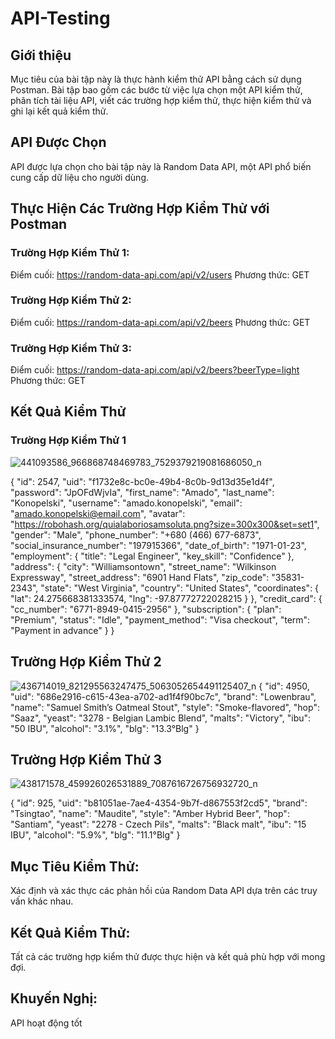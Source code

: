 # API-Testing
## Giới thiệu
Mục tiêu của bài tập này là thực hành kiểm thử API bằng cách sử dụng Postman. Bài tập bao gồm các bước từ việc lựa chọn một API kiểm thử, phân tích tài liệu API, viết các trường hợp kiểm thử, thực hiện kiểm thử và ghi lại kết quả kiểm thử.
## API Được Chọn
API được lựa chọn cho bài tập này là Random Data API, một API phổ biến cung cấp dữ liệu cho người dùng.

## Thực Hiện Các Trường Hợp Kiểm Thử với Postman
### Trường Hợp Kiểm Thử 1:
Điểm cuối: https://random-data-api.com/api/v2/users
Phương thức: GET
### Trường Hợp Kiểm Thử 2:
Điểm cuối: https://random-data-api.com/api/v2/beers
Phương thức: GET
### Trường Hợp Kiểm Thử 3:
Điểm cuối: https://random-data-api.com/api/v2/beers?beerType=light
Phương thức: GET
## Kết Quả Kiểm Thử
### Trường Hợp Kiểm Thử 1
![441093586_966868748469783_7529379219081686050_n](https://github.com/thangthanhthien/API-Testing/assets/170683134/c2b2c220-e2b5-4a5f-b6f2-0dafec086b12)

{ "id": 2547, "uid": "f1732e8c-bc0e-49b4-8c0b-9d13d35e1d4f", "password": "JpOFdWjvIa", "first_name": "Amado", "last_name": "Konopelski", "username": "amado.konopelski", "email": "amado.konopelski@email.com", "avatar": "https://robohash.org/quialaboriosamsoluta.png?size=300x300&set=set1", "gender": "Male", "phone_number": "+680 (466) 677-6873", "social_insurance_number": "197915366", "date_of_birth": "1971-01-23", "employment": { "title": "Legal Engineer", "key_skill": "Confidence" }, "address": { "city": "Williamsontown", "street_name": "Wilkinson Expressway", "street_address": "6901 Hand Flats", "zip_code": "35831-2343", "state": "West Virginia", "country": "United States", "coordinates": { "lat": 24.275668381333574, "lng": -97.87772722028215 } }, "credit_card": { "cc_number": "6771-8949-0415-2956" }, "subscription": { "plan": "Premium", "status": "Idle", "payment_method": "Visa checkout", "term": "Payment in advance" } }

## Trường Hợp Kiểm Thử 2
![436714019_821295563247475_5063052654491125407_n](https://github.com/thangthanhthien/API-Testing/assets/170683134/9ad8d21d-5ff3-43ce-8e7e-0aa4b39a575b)
{ "id": 4950, "uid": "686e2916-c615-43ea-a702-ad1f4f90bc7c", "brand": "Lowenbrau", "name": "Samuel Smith’s Oatmeal Stout", "style": "Smoke-flavored", "hop": "Saaz", "yeast": "3278 - Belgian Lambic Blend", "malts": "Victory", "ibu": "50 IBU", "alcohol": "3.1%", "blg": "13.3°Blg" }

## Trường Hợp Kiểm Thử 3
![438171578_459926026531889_7087616726756932720_n](https://github.com/thangthanhthien/API-Testing/assets/170683134/6169b477-2206-4dbb-b542-068be15cbda7)

{ "id": 925, "uid": "b81051ae-7ae4-4354-9b7f-d867553f2cd5", "brand": "Tsingtao", "name": "Maudite", "style": "Amber Hybrid Beer", "hop": "Santiam", "yeast": "2278 - Czech Pils", "malts": "Black malt", "ibu": "15 IBU", "alcohol": "5.9%", "blg": "11.1°Blg" }

## Mục Tiêu Kiểm Thử:
Xác định và xác thực các phản hồi của Random Data API dựa trên các truy vấn khác nhau.

## Kết Quả Kiểm Thử:
Tất cả các trường hợp kiểm thử được thực hiện và kết quả phù hợp với mong đợi.

## Khuyến Nghị:
API hoạt động tốt

